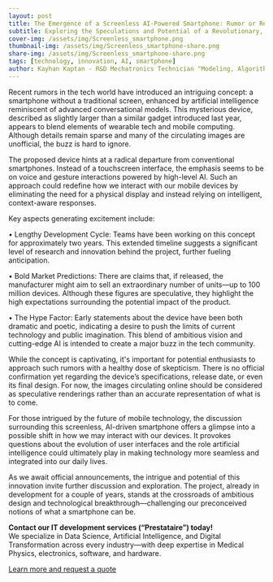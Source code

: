 ```yaml
---
layout: post
title: The Emergence of a Screenless AI-Powered Smartphone: Rumor or Reality?
subtitle: Exploring the Speculations and Potential of a Revolutionary, Wearable Device
cover-img: /assets/img/Screenless_smartphone.png
thumbnail-img: /assets/img/Screenless_smartphone-share.png
share-img: /assets/img/Screenless_smartphone-share.png
tags: [technology, innovation, AI, smartphone]
author: Kayhan Kaptan - R&D Mechatronics Technician "Modeling, Algorithms, Validation" TEAM - Expert in Medical Physics Quality Control
---
```


Recent rumors in the tech world have introduced an intriguing concept: a smartphone without a traditional screen, enhanced by artificial intelligence reminiscent of advanced conversational models. This mysterious device, described as slightly larger than a similar gadget introduced last year, appears to blend elements of wearable tech and mobile computing. Although details remain sparse and many of the circulating images are unofficial, the buzz is hard to ignore.

The proposed device hints at a radical departure from conventional smartphones. Instead of a touchscreen interface, the emphasis seems to be on voice and gesture interactions powered by high-level AI. Such an approach could redefine how we interact with our mobile devices by eliminating the need for a physical display and instead relying on intelligent, context-aware responses.

Key aspects generating excitement include:

• Lengthy Development Cycle: Teams have been working on this concept for approximately two years. This extended timeline suggests a significant level of research and innovation behind the project, further fueling anticipation.

• Bold Market Predictions: There are claims that, if released, the manufacturer might aim to sell an extraordinary number of units—up to 100 million devices. Although these figures are speculative, they highlight the high expectations surrounding the potential impact of the product.

• The Hype Factor: Early statements about the device have been both dramatic and poetic, indicating a desire to push the limits of current technology and public imagination. This blend of ambitious vision and cutting-edge AI is intended to create a major buzz in the tech community.

While the concept is captivating, it's important for potential enthusiasts to approach such rumors with a healthy dose of skepticism. There is no official confirmation yet regarding the device’s specifications, release date, or even its final design. For now, the images circulating online should be considered as speculative renderings rather than an accurate representation of what is to come.

For those intrigued by the future of mobile technology, the discussion surrounding this screenless, AI-driven smartphone offers a glimpse into a possible shift in how we may interact with our devices. It provokes questions about the evolution of user interfaces and the role artificial intelligence could ultimately play in making technology more seamless and integrated into our daily lives.

As we await official announcements, the intrigue and potential of this innovation invite further discussion and exploration. The project, already in development for a couple of years, stands at the crossroads of ambitious design and technological breakthrough—challenging our preconceived notions of what a smartphone can be.

**Contact our IT development services (“Prestataire”) today!**  
We specialize in Data Science, Artificial Intelligence, and Digital Transformation across every industry—with deep expertise in Medical Physics, electronics, software, and hardware.

[Learn more and request a quote](https://kaptandatasolutions.github.io/pricing/)  